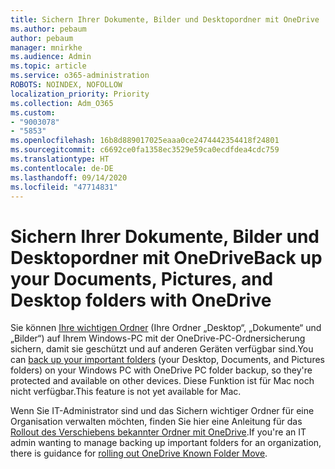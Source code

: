```yaml
---
title: Sichern Ihrer Dokumente, Bilder und Desktopordner mit OneDrive
ms.author: pebaum
author: pebaum
manager: mnirkhe
ms.audience: Admin
ms.topic: article
ms.service: o365-administration
ROBOTS: NOINDEX, NOFOLLOW
localization_priority: Priority
ms.collection: Adm_O365
ms.custom:
- "9003078"
- "5853"
ms.openlocfilehash: 16b8d889017025eaaa0ce2474442354418f24801
ms.sourcegitcommit: c6692ce0fa1358ec3529e59ca0ecdfdea4cdc759
ms.translationtype: HT
ms.contentlocale: de-DE
ms.lasthandoff: 09/14/2020
ms.locfileid: "47714831"
---
```

# <a name="back-up-your-documents-pictures-and-desktop-folders-with-onedrive"></a><span data-ttu-id="3358d-102">Sichern Ihrer Dokumente, Bilder und Desktopordner mit OneDrive</span><span class="sxs-lookup"><span data-stu-id="3358d-102">Back up your Documents, Pictures, and Desktop folders with OneDrive</span></span>

<span data-ttu-id="3358d-103">Sie können [Ihre wichtigen Ordner](https://support.office.com/article/d61a7930-a6fb-4b95-b28a-6552e77c3057) (Ihre Ordner „Desktop“, „Dokumente“ und „Bilder“) auf Ihrem Windows-PC mit der OneDrive-PC-Ordnersicherung sichern, damit sie geschützt und auf anderen Geräten verfügbar sind.</span><span class="sxs-lookup"><span data-stu-id="3358d-103">You can [back up your important folders](https://support.office.com/article/d61a7930-a6fb-4b95-b28a-6552e77c3057)  (your Desktop, Documents, and Pictures folders) on your Windows PC with OneDrive PC folder backup, so they're protected and available on other devices.</span></span> <span data-ttu-id="3358d-104">Diese Funktion ist für Mac noch nicht verfügbar.</span><span class="sxs-lookup"><span data-stu-id="3358d-104">This feature is not yet available for Mac.</span></span>  

<span data-ttu-id="3358d-105">Wenn Sie IT-Administrator sind und das Sichern wichtiger Ordner für eine Organisation verwalten möchten, finden Sie hier eine Anleitung für das [Rollout des Verschiebens bekannter Ordner mit OneDrive](https://docs.microsoft.com/onedrive/redirect-known-folders).</span><span class="sxs-lookup"><span data-stu-id="3358d-105">If you're an IT admin wanting to manage backing up important folders for an organization, there is guidance for [rolling out OneDrive Known Folder Move](https://docs.microsoft.com/onedrive/redirect-known-folders).</span></span>
